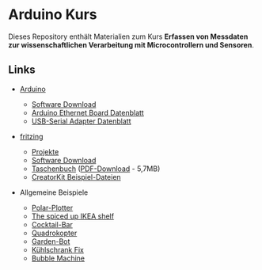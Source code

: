 # Arduino Kurs

Dieses Repository enthält Materialien zum Kurs
**Erfassen von Messdaten zur wissenschaftlichen Verarbeitung mit
Microcontrollern und Sensoren**.

## Links

- [Arduino](http://arduino.cc)
    - [Software Download](http://arduino.cc/en/Main/Software)
    - [Arduino Ethernet Board Datenblatt](http://arduino.cc/en/Main/ArduinoBoardEthernet)
    - [USB-Serial Adapter Datenblatt](http://arduino.cc/en/Main/USBSerial)

- [fritzing](http://fritzing.org/)
    - [Projekte](http://fritzing.org/projects/)
    - [Software Download](http://fritzing.org/download/)
    - [Taschenbuch](http://shop.fritzing.org/collections/books/products/einfuhrung-in-den-kreativen-umgang-mit-elektronik)
      ([PDF-Download](http://fritzing.org/media/uploads/downloads/Fritzing_Creator_Kit_Download_DE.pdf) - 5,7MB)
    - [CreatorKit Beispiel-Dateien](https://github.com/FritzingOrg/creatorkit-code)

- Allgemeine Beispiele
    - [Polar-Plotter](http://roxen.github.io/polar-plotter/)
    - [The spiced up IKEA shelf](http://neophob.com/2012/08/expeditinvaders-the-spiced-up-ikea-shelf/)
    - [Cocktail-Bar](http://www.theinebriator.com/)
    - [Quadrokopter](http://aeroquad.com)
    - [Garden-Bot](http://gardenbot.org/)
    - [Kühlschrank Fix](https://github.com/flosse/arduinoFridge)
    - [Bubble Machine](http://www.instructables.com/id/Bubblesteen-Bubble-Machine/)
